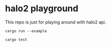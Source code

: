 # halo2 playground

This repo is just for playing around with halo2 api.

```
cargo run --example

cargo test
```